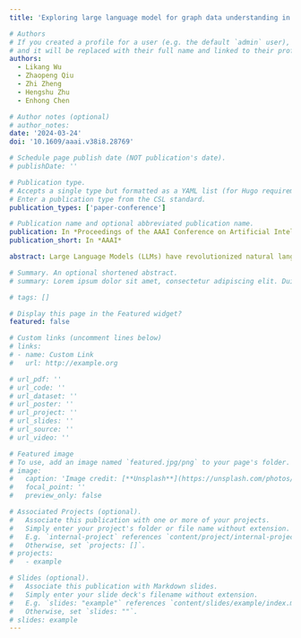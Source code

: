 ```yaml
---
title: 'Exploring large language model for graph data understanding in online job recommendations'

# Authors
# If you created a profile for a user (e.g. the default `admin` user), write the username (folder name) here
# and it will be replaced with their full name and linked to their profile.
authors:
  - Likang Wu
  - Zhaopeng Qiu
  - Zhi Zheng
  - Hengshu Zhu
  - Enhong Chen

# Author notes (optional)
# author_notes:
date: '2024-03-24'
doi: '10.1609/aaai.v38i8.28769'

# Schedule page publish date (NOT publication's date).
# publishDate: ''

# Publication type.
# Accepts a single type but formatted as a YAML list (for Hugo requirements).
# Enter a publication type from the CSL standard.
publication_types: ['paper-conference']

# Publication name and optional abbreviated publication name.
publication: In *Proceedings of the AAAI Conference on Artificial Intelligence*
publication_short: In *AAAI*

abstract: Large Language Models (LLMs) have revolutionized natural language processing tasks, demonstrating their exceptional capabilities in various domains. However, their potential for graph semantic mining in job recommendations remains largely unexplored. This paper focuses on unveiling the capability of large language models in understanding behavior graphs and leveraging this understanding to enhance recommendations in online recruitment, including promoting out-of-distribution (OOD) applications. We present a novel framework that harnesses the rich contextual information and semantic representations provided by large language models to analyze behavior graphs and uncover underlying patterns and relationships. Specifically, we propose a meta-path prompt constructor that aids LLM recommender in grasping the semantics of behavior graphs for the first time and design a corresponding path augmentation module to alleviate the prompt bias introduced by path-based sequence input. By facilitating this capability, our framework enables personalized and accurate job recommendations for individual users. We evaluate the effectiveness of our approach on comprehensive real-world datasets and demonstrate its ability to improve the relevance and quality of recommended results. This research not only sheds light on the untapped potential of large language models but also provides valuable insights for developing advanced recommendation systems in the recruitment market. The findings contribute to the growing field of natural language processing and offer practical implications for enhancing job search experiences.

# Summary. An optional shortened abstract.
# summary: Lorem ipsum dolor sit amet, consectetur adipiscing elit. Duis posuere tellus ac convallis placerat. Proin tincidunt magna sed ex sollicitudin condimentum.

# tags: []

# Display this page in the Featured widget?
featured: false

# Custom links (uncomment lines below)
# links:
# - name: Custom Link
#   url: http://example.org

# url_pdf: ''
# url_code: ''
# url_dataset: ''
# url_poster: ''
# url_project: ''
# url_slides: ''
# url_source: ''
# url_video: ''

# Featured image
# To use, add an image named `featured.jpg/png` to your page's folder.
# image:
#   caption: 'Image credit: [**Unsplash**](https://unsplash.com/photos/pLCdAaMFLTE)'
#   focal_point: ''
#   preview_only: false

# Associated Projects (optional).
#   Associate this publication with one or more of your projects.
#   Simply enter your project's folder or file name without extension.
#   E.g. `internal-project` references `content/project/internal-project/index.md`.
#   Otherwise, set `projects: []`.
# projects:
#   - example

# Slides (optional).
#   Associate this publication with Markdown slides.
#   Simply enter your slide deck's filename without extension.
#   E.g. `slides: "example"` references `content/slides/example/index.md`.
#   Otherwise, set `slides: ""`.
# slides: example
---
```


<!-- {{% callout note %}}
Click the _Cite_ button above to demo the feature to enable visitors to import publication metadata into their reference management software.
{{% /callout %}}

{{% callout note %}}
Create your slides in Markdown - click the _Slides_ button to check out the example.
{{% /callout %}}

Add the publication's **full text** or **supplementary notes** here. You can use rich formatting such as including [code, math, and images](https://docs.hugoblox.com/content/writing-markdown-latex/). -->
